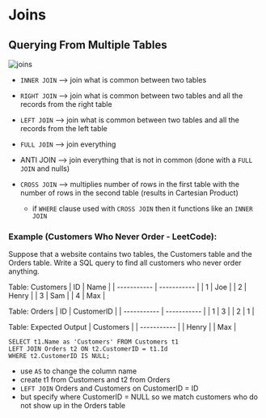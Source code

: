 # Joins

## Querying From Multiple Tables

![joins](joins.png)

- `INNER JOIN` --> join what is common between two tables

- `RIGHT JOIN` --> join what is common between two tables and all the records from the right table

- `LEFT JOIN` --> join what is common between two tables and all the records from the left table

- `FULL JOIN` --> join everything

- ANTI JOIN --> join everything that is not in common (done with a `FULL JOIN` and nulls)

- `CROSS JOIN` --> multiplies number of rows in the first table with the number of rows in the second table (results in Cartesian Product)
  - if `WHERE` clause used with `CROSS JOIN` then it functions like an `INNER JOIN`

### Example (Customers Who Never Order - LeetCode):

Suppose that a website contains two tables, the Customers table and the Orders table. Write a SQL query to find all customers who never order anything.

Table: Customers
| ID      | Name |
| ----------- | ----------- |
| 1     | Joe       |
| 2  | Henry      |
| 3     | Sam       |
| 4  | Max        |

Table: Orders
| ID      | CustomerID |
| ----------- | ----------- |
| 1     | 3      |
| 2  | 1     |

Table: Expected Output
| Customers     | 
| ----------- | 
| Henry    |
| Max  | 

```
SELECT t1.Name as 'Customers' FROM Customers t1 
LEFT JOIN Orders t2 ON t2.CustomerID = t1.Id
WHERE t2.CustomerID IS NULL;
```

- use `AS` to change the column name
- create t1 from Customers and t2 from Orders
- `LEFT JOIN` Orders and Customers on CustomerID = ID
- but specify where CustomerID = NULL so we match customers who do not show up in the Orders table

